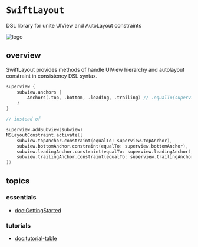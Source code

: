 # ``SwiftLayout``

DSL library for unite UIView and AutoLayout constraints

![logo](swiftlayout-logo.png)

## overview

SwiftLayout provides methods of handle UIView hierarchy and autolayout constraint in consistency DSL syntax.

```swift
superview {
    subview.anchors {
        Anchors(.top, .bottom, .leading, .trailing) // .equalTo(superview)
    }
}

// instead of

superview.addSubview(subview)
NSLayoutConstraint.activate([
    subview.topAnchor.constraint(equalTo: superview.topAnchor),
    subview.bottomAnchor.constraint(equalTo: superview.bottomAnchor),
    subview.leadingAnchor.constraint(equalTo: superview.leadingAnchor),
    subview.trailingAnchor.constraint(equalTo: superview.trailingAnchor)
])
```

## topics

### essentials

- <doc:GettingStarted>

### tutorials

- <doc:tutorial-table>
